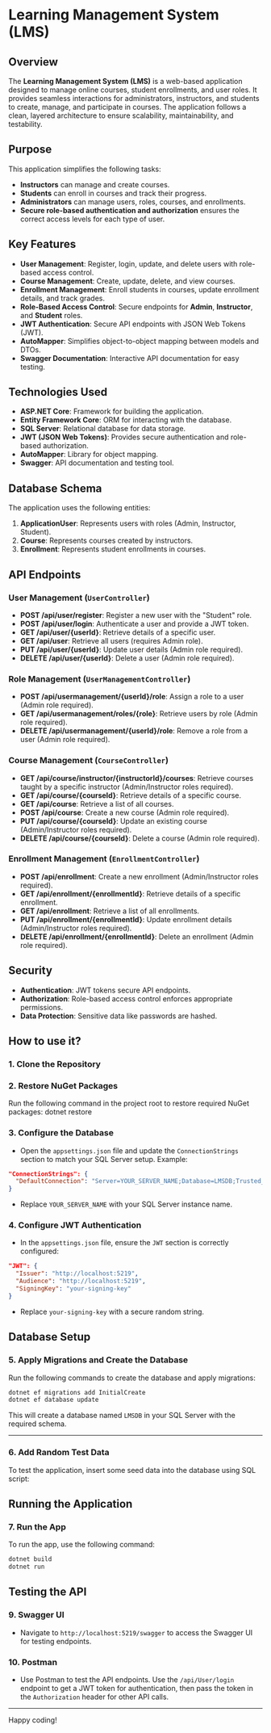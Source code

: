 # Learning Management System (LMS)

## Overview
The **Learning Management System (LMS)** is a web-based application designed to manage online courses, student enrollments, and user roles. It provides seamless interactions for administrators, instructors, and students to create, manage, and participate in courses. The application follows a clean, layered architecture to ensure scalability, maintainability, and testability.

## Purpose
This application simplifies the following tasks:
- **Instructors** can manage and create courses.
- **Students** can enroll in courses and track their progress.
- **Administrators** can manage users, roles, courses, and enrollments.
- **Secure role-based authentication and authorization** ensures the correct access levels for each type of user.

## Key Features
- **User Management**: Register, login, update, and delete users with role-based access control.
- **Course Management**: Create, update, delete, and view courses.
- **Enrollment Management**: Enroll students in courses, update enrollment details, and track grades.
- **Role-Based Access Control**: Secure endpoints for **Admin**, **Instructor**, and **Student** roles.
- **JWT Authentication**: Secure API endpoints with JSON Web Tokens (JWT).
- **AutoMapper**: Simplifies object-to-object mapping between models and DTOs.
- **Swagger Documentation**: Interactive API documentation for easy testing.

## Technologies Used
- **ASP.NET Core**: Framework for building the application.
- **Entity Framework Core**: ORM for interacting with the database.
- **SQL Server**: Relational database for data storage.
- **JWT (JSON Web Tokens)**: Provides secure authentication and role-based authorization.
- **AutoMapper**: Library for object mapping.
- **Swagger**: API documentation and testing tool.

## Database Schema
The application uses the following entities:
1. **ApplicationUser**: Represents users with roles (Admin, Instructor, Student).
2. **Course**: Represents courses created by instructors.
3. **Enrollment**: Represents student enrollments in courses.


## API Endpoints

### User Management (`UserController`)
- **POST /api/user/register**: Register a new user with the "Student" role.
- **POST /api/user/login**: Authenticate a user and provide a JWT token.
- **GET /api/user/{userId}**: Retrieve details of a specific user.
- **GET /api/user**: Retrieve all users (requires Admin role).
- **PUT /api/user/{userId}**: Update user details (Admin role required).
- **DELETE /api/user/{userId}**: Delete a user (Admin role required).

### Role Management (`UserManagementController`)
- **POST /api/usermanagement/{userId}/role**: Assign a role to a user (Admin role required).
- **GET /api/usermanagement/roles/{role}**: Retrieve users by role (Admin role required).
- **DELETE /api/usermanagement/{userId}/role**: Remove a role from a user (Admin role required).

### Course Management (`CourseController`)
- **GET /api/course/instructor/{instructorId}/courses**: Retrieve courses taught by a specific instructor (Admin/Instructor roles required).
- **GET /api/course/{courseId}**: Retrieve details of a specific course.
- **GET /api/course**: Retrieve a list of all courses.
- **POST /api/course**: Create a new course (Admin role required).
- **PUT /api/course/{courseId}**: Update an existing course (Admin/Instructor roles required).
- **DELETE /api/course/{courseId}**: Delete a course (Admin role required).

### Enrollment Management (`EnrollmentController`)
- **POST /api/enrollment**: Create a new enrollment (Admin/Instructor roles required).
- **GET /api/enrollment/{enrollmentId}**: Retrieve details of a specific enrollment.
- **GET /api/enrollment**: Retrieve a list of all enrollments.
- **PUT /api/enrollment/{enrollmentId}**: Update enrollment details (Admin/Instructor roles required).
- **DELETE /api/enrollment/{enrollmentId}**: Delete an enrollment (Admin role required).

## Security
- **Authentication**: JWT tokens secure API endpoints.
- **Authorization**: Role-based access control enforces appropriate permissions.
- **Data Protection**: Sensitive data like passwords are hashed.


## How to use it?

### 1. Clone the Repository

### 2. Restore NuGet Packages
Run the following command in the project root to restore required NuGet packages:
dotnet restore

### 3. Configure the Database
- Open the `appsettings.json` file and update the `ConnectionStrings` section to match your SQL Server setup. Example:
```json
"ConnectionStrings": {
  "DefaultConnection": "Server=YOUR_SERVER_NAME;Database=LMSDB;Trusted_Connection=True;TrustServerCertificate=True;"
}
```

- Replace `YOUR_SERVER_NAME` with your SQL Server instance name.

### 4. Configure JWT Authentication
- In the `appsettings.json` file, ensure the `JWT` section is correctly configured:
```json
"JWT": {
  "Issuer": "http://localhost:5219",
  "Audience": "http://localhost:5219",
  "SigningKey": "your-signing-key"
}
```
- Replace `your-signing-key` with a secure random string.


## Database Setup

### 5. Apply Migrations and Create the Database
Run the following commands to create the database and apply migrations:
```bash
dotnet ef migrations add InitialCreate
dotnet ef database update
```
This will create a database named `LMSDB` in your SQL Server with the required schema.

---

### 6. Add Random Test Data
To test the application, insert some seed data into the database using SQL script:

## Running the Application

### 7. Run the App
To run the app, use the following command:
```bash
dotnet build
dotnet run
```

## Testing the API

### 9. Swagger UI
- Navigate to `http://localhost:5219/swagger` to access the Swagger UI for testing endpoints.

### 10. Postman
- Use Postman to test the API endpoints. Use the `/api/User/login` endpoint to get a JWT token for authentication, then pass the token in the `Authorization` header for other API calls.

---

Happy coding!
